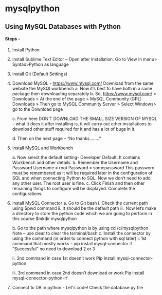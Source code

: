 # mysqlpython
## Using MySQL Databases with Python

#### Steps -

1.	Install Python 
2.	Install Sublime Text Editor – Open after installation. Go to View in menu> Syntax>Python as language
3.	Install Git (Default Settings)
4.	Download MySQL - https://www.mysql.com/  Download from the same website the MySQLworkbench
    a.	Now it’s best to have both in a same package then downloading separately
    b.	So, https://www.mysql.com/ > Downloads > At the end of the page > MySQL Community (GPL) Downloads » Then go to MySQL Community Server > Select Windows> go to the Download      page

    c.	From here DON’T DOWNLOAD THE SMALL SIZE VERSION OF MYSQL – what it does it after installing is, it will carry out other installations to download other stuff required for       it and has a lot of bugs in it.

    d.	Then on the next page – “No thanks……..”
 
5.	Install MySQL and Workbench
 
    a. Now select the default setting- Developer Default. It contains Workbench and other details.
    b. Remember the Username and Password
        Username = root
        Password = somepassword
        This password must be remembered as it will be required later in the configuration of SQL and when connecting Python to SQL.
        Now we don’t need to add any other user. The root user is fine.
    c. Click Finish and then other remaining things to configure will be displayed. Complete the configurations.
 

6.	Install MySQL Connector
    a.	Go to Git bash
      i.	Check the current path using $pwd command
      ii.	It should be the default path
      iii.	Now let’s make a directory to store the python code which we are going to perform in this course $mkdir mysqlpython
 
    b.	Go to the path where mysqlpython is by using cd /c/mysqlpython
        Note – use clear to clear the terminal/bash
    c.	Install the connector by using the command (in order to connect python with sql later)
      i.	1st command that mostly works –
           pip install mysql-connector 
           if "Successful" no need to download 2 or 3

     ii.	2nd command in case 1st doesn’t work
      Pip install mysql-connector-python

     iii. 3rd command in case 2nd doesn’t download or work
      Pip install mysql-connector-python-rf

7.	Connect to DB in python - Let's code!
    Check the database.py file

